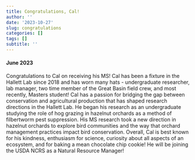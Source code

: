 ```yaml
---
title: Congratulations, Cal!
author: ''
date: '2023-10-27'
slug: congratulations
categories: []
tags: []
subtitle: ''
---
```

#### June 2023

Congratulations to Cal on receiving his MS! Cal has been a fixture in the Hallett Lab since 2018 and has worn many hats - undergraduate researcher, lab manager, two time member of the Great Basin field crew, and most recently, Masters student! Cal has a passion for bridging the gap between conservation and agricultural production that has shaped research directions in the Hallett Lab. He began his research as an undergraduate studying the role of hog grazing in hazelnut orchards as a method of filbertworm pest suppression. His MS research took a new direction in hazelnut orchards to explore bird communities and the way that orchard management practices impact bird conservation. Overall, Cal is best known for his kindness, enthusiasm for science, curiosity about all aspects of an ecosystem, and for baking a mean chocolate chip cookie! He will be joining the USDA NCRS as a Natural Resource Manager! 

<!--more-->


